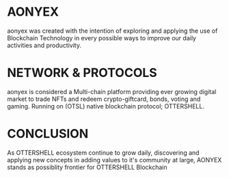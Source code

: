 # AONYEX
aonyex was created with the intention of exploring
and applying the use of Blockchain Technology in every
possible ways to improve our daily activities and 
productivity.

# NETWORK & PROTOCOLS
aonyex is considered a Multi-chain platform providing
ever growing digital market to trade NFTs and redeem
crypto-giftcard, bonds, voting and gaming. Running on (OTSL) 
native blockchain protocol; OTTERSHELL.

# CONCLUSION
As OTTERSHELL ecosystem continue to grow daily, discovering
and applying new concepts in adding values to it's community
at large, AONYEX stands as possiblity frontier for OTTERSHELL Blockchain
